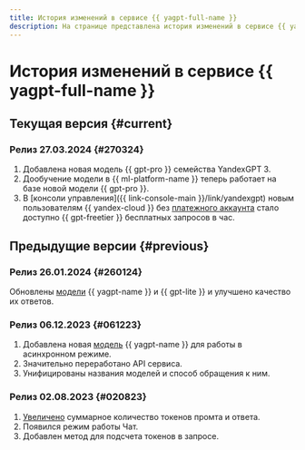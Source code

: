 ```yaml
---
title: История изменений в сервисе {{ yagpt-full-name }}
description: На странице представлена история изменений в сервисе {{ yagpt-full-name }}.
---
```


# История изменений в сервисе {{ yagpt-full-name }}

## Текущая версия {#current}

### Релиз 27.03.2024 {#270324}

1. Добавлена новая модель {{ gpt-pro }} семейства YandexGPT 3.
1. Дообучение модели в {{ ml-platform-name }} теперь работает на базе новой модели {{ gpt-pro }}.
1. В [консоли управления]({{ link-console-main }}/link/yandexgpt) новым пользователям {{ yandex-cloud }} без [платежного аккаунта](../billing/concepts/billing-account.md) стало доступно {{ gpt-freetier }} бесплатных запросов в час.

## Предыдущие версии {#previous}

### Релиз 26.01.2024 {#260124}

Обновлены [модели](concepts/models.md) {{ yagpt-name }} и {{ gpt-lite }} и улучшено качество их ответов.

### Релиз 06.12.2023 {#061223}

1. Добавлена новая [модель](concepts/models.md) {{ yagpt-name }} для работы в асинхронном режиме.
1. Значительно переработано API сервиса.
1. Унифицированы названия моделей и способ обращения к ним.

### Релиз 02.08.2023 {#020823}

1. [Увеличено](concepts/limits.md) суммарное количество токенов промта и ответа.
1. Появился режим работы Чат.
1. Добавлен метод для подсчета токенов в запросе.
